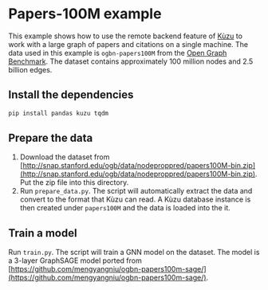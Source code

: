 # Papers-100M example

This example shows how to use the remote backend feature of [Kùzu](https://kuzudb.com) to work with a large graph of papers and citations on a single machine.
The data used in this example is `ogbn-papers100M` from the [Open Graph Benchmark](https://ogb.stanford.edu/).
The dataset contains approximately 100 million nodes and 2.5 billion edges.

## Install the dependencies

```bash
pip install pandas kuzu tqdm
```

## Prepare the data

1. Download the dataset from [http://snap.stanford.edu/ogb/data/nodeproppred/papers100M-bin.zip](http://snap.stanford.edu/ogb/data/nodeproppred/papers100M-bin.zip).
   Put the zip file into this directory.
2. Run `prepare_data.py`.
   The script will automatically extract the data and convert to the format that Kùzu can read.
   A Kùzu database instance is then created under `papers100M` and the data is loaded into the it.

## Train a model

Run `train.py`.
The script will train a GNN model on the dataset. 
The model is a 3-layer GraphSAGE model ported from [https://github.com/mengyangniu/ogbn-papers100m-sage/](https://github.com/mengyangniu/ogbn-papers100m-sage/).
